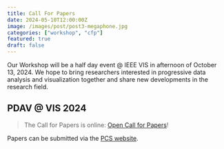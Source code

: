 ```yaml
---
title: Call For Papers
date: 2024-05-10T12:00:00Z
image: /images/post/post3-megaphone.jpg
categories: ["workshop", "cfp"]
featured: true
draft: false
---
```


Our Workshop will be a half day event @ IEEE VIS in afternoon of October 13, 2024.
We hope to bring researchers interested in progressive data analysis and visualization together and share new developments in the research field.

## PDAV @ VIS 2024

> The Call for Papers is online: [Open Call for Papers](/cfp)!

Papers can be submitted via the [PCS website](https://new.precisionconference.com/).

